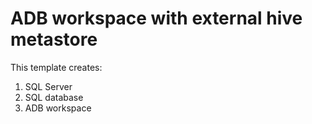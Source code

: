 # ADB workspace with external hive metastore

This template creates:
1. SQL Server
2. SQL database
3. ADB workspace